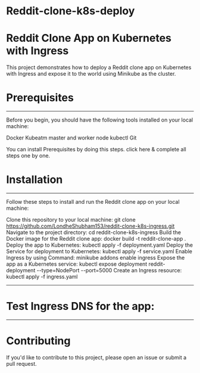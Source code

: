 # Reddit-clone-k8s-deploy

# Reddit Clone App on Kubernetes with Ingress

This project demonstrates how to deploy a Reddit clone app on Kubernetes with Ingress and expose it to the world using Minikube as the cluster.

# Prerequisites

---

Before you begin, you should have the following tools installed on your local machine:

Docker
Kubeatm master and worker node
kubectl
Git

You can install Prerequisites by doing this steps. click here & complete all steps one by one.

# Installation

---

Follow these steps to install and run the Reddit clone app on your local machine:

Clone this repository to your local machine: git clone https://github.com/LondheShubham153/reddit-clone-k8s-ingress.git
Navigate to the project directory: cd reddit-clone-k8s-ingress
Build the Docker image for the Reddit clone app: docker build -t reddit-clone-app .
Deploy the app to Kubernetes: kubectl apply -f deployment.yaml
Deploy the Service for deployment to Kubernetes: kubectl apply -f service.yaml
Enable Ingress by using Command: minikube addons enable ingress
Expose the app as a Kubernetes service: kubectl expose deployment reddit-deployment --type=NodePort --port=5000
Create an Ingress resource: kubectl apply -f ingress.yaml

---

# Test Ingress DNS for the app:

---

# Contributing

If you'd like to contribute to this project, please open an issue or submit a pull request.
